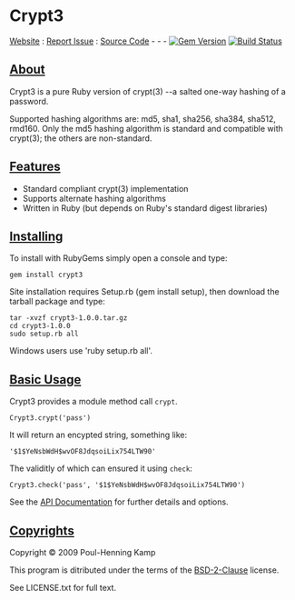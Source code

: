 # Crypt3

[Website](http://rubyworks.github.com/crypt3) :
[Report Issue](http://github.com/rubyworks/crypt3/issues) :
[Source Code](http://github.com/rubyworks/crypt3) - - - 
[![Gem Version](https://badge.fury.io/rb/crypt3.png)](http://badge.fury.io/rb/crypt3) 
[![Build Status](https://secure.travis-ci.org/rubyworks/crypt3.png)](http://travis-ci.org/rubyworks/crypt3)


## [About](#about)

Crypt3 is a pure Ruby version of crypt(3) --a salted one-way
hashing of a password.

Supported hashing algorithms are: md5, sha1, sha256, sha384,
sha512, rmd160. Only the md5 hashing algorithm is standard
and compatible with crypt(3); the others are non-standard.


## [Features](#features)

* Standard compliant crypt(3) implementation
* Supports alternate hashing algorithms
* Written in Ruby (but depends on Ruby's standard digest libraries)


## [Installing](#installing)

To install with RubyGems simply open a console and type:

    gem install crypt3

Site installation requires Setup.rb (gem install setup),
then download the tarball package and type:

    tar -xvzf crypt3-1.0.0.tar.gz
    cd crypt3-1.0.0
    sudo setup.rb all

Windows users use 'ruby setup.rb all'.


## [Basic Usage](#usage)

Crypt3 provides a module method call `crypt`.

    Crypt3.crypt('pass')

It will return an encypted string, something like:

    '$1$YeNsbWdH$wvOF8JdqsoiLix754LTW90'

The validitly of which can ensured it using `check`:

    Crypt3.check('pass', '$1$YeNsbWdH$wvOF8JdqsoiLix754LTW90')

See the [API Documentation](http://rubydoc.info/gems/crypt3/frames) for further
details and options.


## [Copyrights](#copyright)

Copyright &copy; 2009 Poul-Henning Kamp

This program is ditributed under the terms of the [BSD-2-Clause](http://opensource.org/licenses/BSD-2-Clause)
license.

See LICENSE.txt for full text.
